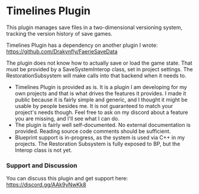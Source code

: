 # Timelines Plugin

This plugin manages save files in a two-dimensional versioning system, tracking the version history of save games.

Timelines Plugin has a dependency on another plugin I wrote: https://github.com/Drakynfly/FaerieSaveData

The plugin does not know how to actually save or load the game state. That must be provided by a SaveSystemInterop class, set in project settings. 
The RestorationSubsystem will make calls into that backend when it needs to.

- Timelines Plugin is provided as is. It is a plugin I am developing for my own projects and that is what drives the features it provides. I made it public because it is fairly simple and generic, and I thought it might be usable by people besides me. It is not guaranteed to match your project's needs though. Feel free to ask on my discord about a feature you are missing, and I'll see what I can do.
- The plugin is fairly well self-documented. No external documentation is provided. Reading source code comments should be sufficient.
- Blueprint support is in-progress, as the system is used via C++ in my projects. The Restoration Subsystem is fully exposed to BP, but the Interop class is not yet.

### Support and Discussion
You can discuss this plugin and get support here: https://discord.gg/AAk9yNwKk8
